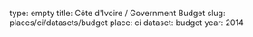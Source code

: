 type: empty
title: Côte d'Ivoire / Government Budget
slug: places/ci/datasets/budget
place: ci
dataset: budget
year: 2014
